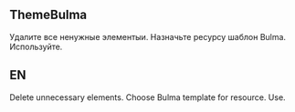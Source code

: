## ThemeBulma
Удалите все ненужные элементыи.
Назначьте ресурсу шаблон Bulma.
Используйте.

## EN
Delete unnecessary elements.
Choose Bulma template for resource.
Use.

